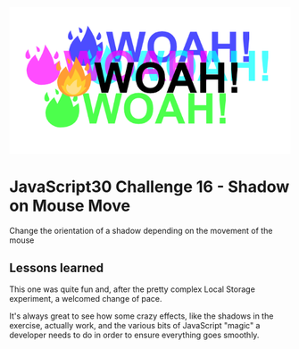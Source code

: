 ![JS16](js16.png)
# JavaScript30 Challenge 16 - Shadow on Mouse Move
Change the orientation of a shadow depending on the movement of the mouse

## Lessons learned

This one was quite fun and, after the pretty complex Local Storage experiment, a welcomed change of pace.

It's always great to see how some crazy effects, like the shadows in the exercise, actually work, and the various bits of JavaScript "magic" a developer needs to do in order to ensure everything goes smoothly.